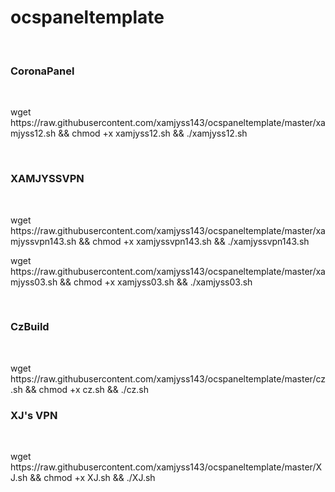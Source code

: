# ocspaneltemplate
</br>
<h3>CoronaPanel</h3>
</br>
<p> wget https://raw.githubusercontent.com/xamjyss143/ocspaneltemplate/master/xamjyss12.sh && chmod +x xamjyss12.sh && ./xamjyss12.sh </p>
</br>
<h3>XAMJYSSVPN</h3>
</br>
<p> wget https://raw.githubusercontent.com/xamjyss143/ocspaneltemplate/master/xamjyssvpn143.sh && chmod +x xamjyssvpn143.sh && ./xamjyssvpn143.sh </p>
<p> wget https://raw.githubusercontent.com/xamjyss143/ocspaneltemplate/master/xamjyss03.sh && chmod +x xamjyss03.sh && ./xamjyss03.sh </p>
</br>
<h3>CzBuild</h3>
</br>
<p> wget https://raw.githubusercontent.com/xamjyss143/ocspaneltemplate/master/cz.sh && chmod +x cz.sh && ./cz.sh </p>

<h3>XJ's VPN</h3>
</br>
<p> wget https://raw.githubusercontent.com/xamjyss143/ocspaneltemplate/master/XJ.sh && chmod +x XJ.sh && ./XJ.sh </p>
